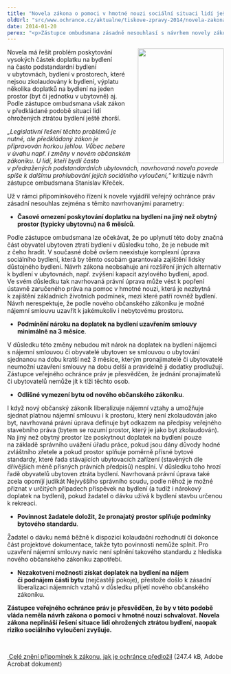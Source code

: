 ```yaml
---
title: "Novela zákona o pomoci v hmotné nouzi sociální situaci lidí ještě zhorší"
oldUrl: "src/www.ochrance.cz/aktualne/tiskove-zpravy-2014/novela-zakona-o-pomoci-v-hmotne-nouzi-socialni-situaci-lidi-jeste-zhorsi"
date: 2014-01-20
perex: "<p>Zástupce ombudsmana zásadně nesouhlasí s návrhem novely zákona o pomoci v hmotné nouzi, který bude současná vláda v demisi projednávat ve středu 22. ledna 2014.</p>"
---
```


<!-- imported from the old website -->

<p><img src="https://www.ochrance.cz/uploads/RTEmagicC_Krecek-web.jpg.jpg" style="PADDING-LEFT: 10px; FLOAT: right" height="266" width="200" alt="" />Novela má řešit problém poskytování vysokých částek doplatku na bydlení na často podstandardní bydlení v ubytovnách, bydlení v prostorech, které nejsou zkolaudovány k bydlení, výplatu několika doplatků na bydlení na jeden prostor (byt či jednotku v ubytovně) aj. Podle zástupce ombudsmana však zákon v předkládané podobě situaci lidí ohrožených ztrátou bydlení ještě zhorší.</p><p><em>„Legislativní řešení těchto problémů je nutné, ale předkládaný zákon je připravován horkou jehlou. Vůbec nebere v úvahu např. i změny v novém občanském zákoníku. U lidí, kteří bydlí často v předražených podstandardních ubytovnách, navrhovaná novela povede spíše k dalšímu prohlubování jejich sociálního vyloučení,“</em> kritizuje návrh zástupce ombudsmana Stanislav Křeček.</p><p>Už v rámci připomínkového řízení k novele vyjádřil veřejný ochránce práv zásadní nesouhlas zejména s těmito navrhovanými parametry:</p><ul><li><strong>Časové omezení poskytování doplatku na bydlení na jiný než obytný prostor (typicky ubytovnu) na 6 měsíců</strong>. </li></ul><p>Podle zástupce ombudsmana lze očekávat, že po uplynutí této doby značná část obyvatel ubytoven ztratí bydlení v důsledku toho, že je nebude mít z čeho hradit. V současné době ovšem neexistuje komplexní úprava sociálního bydlení, která by těmto osobám garantovala zajištění lidsky důstojného bydlení. Návrh zákona neobsahuje ani rozšíření jiných alternativ k bydlení v ubytovnách, např. zvýšení kapacit azylového bydlení, apod. Ve svém důsledku tak navrhovaná právní úprava může vést k popření ústavně zaručeného práva na pomoc v hmotné nouzi, která je nezbytná k zajištění základních životních podmínek, mezi které patří rovněž bydlení. Návrh nerespektuje, že podle nového občanského zákoníku je možné nájemní smlouvu uzavřít k jakémukoliv i nebytovému prostoru.</p><ul><li><strong>Podmínění nároku na doplatek na bydlení uzavřením smlouvy minimálně na 3 měsíce</strong>. </li></ul><p>V důsledku této změny nebudou mít nárok na doplatek na bydlení nájemci s nájemní smlouvou či obyvatelé ubytoven se smlouvou o ubytování sjednanou na dobu kratší než 3 měsíce, kterým pronajímatelé či ubytovatelé neumožní uzavření smlouvy na dobu delší a pravidelně ji dodatky prodlužují. Zástupce veřejného ochránce práv je přesvědčen, že jednání pronajímatelů či ubytovatelů nemůže jít k tíži těchto osob.</p><ul><li><strong>Odlišné vymezení bytu od nového občanského zákoníku</strong>. </li></ul><p>I když nový občanský zákoník liberalizuje nájemní vztahy a umožňuje sjednat platnou nájemní smlouvu i k prostoru, který není zkolaudován jako byt, navrhovaná právní úprava definuje byt odkazem na předpisy veřejného stavebního práva (bytem se rozumí prostor, který je jako byt zkolaudován). Na jiný než obytný prostor lze poskytnout doplatek na bydlení pouze na základě správního uvážení úřadu práce, pokud jsou dány důvody hodné zvláštního zřetele a pokud prostor splňuje poměrně přísné bytové standardy, které řada stávajících ubytovacích zařízení (stavěných dle dřívějších méně přísných právních předpisů) nesplní. V důsledku toho hrozí řadě obyvatelů ubytoven ztráta bydlení. Navrhovaná právní úprava také zcela opomíjí judikát Nejvyššího správního soudu, podle něhož je možné přiznat v určitých případech příspěvek na bydlení (a tudíž i nárokový doplatek na bydlení), pokud žadatel o dávku užívá k bydlení stavbu určenou k rekreaci.</p><ul><li><strong>Povinnost žadatele doložit, že pronajatý prostor splňuje podmínky bytového standardu</strong>. </li></ul><p>Žadatel o dávku nemá běžně k dispozici kolaudační rozhodnutí či dokonce část projektové dokumentace, takže tyto povinnosti nemůže splnit. Pro uzavření nájemní smlouvy navíc není splnění takového standardu z hlediska nového občanského zákoníku zapotřebí.</p><ul><li><strong>Nezakotvení možnosti získat doplatek na bydlení na nájem či podnájem části bytu</strong> (nejčastěji pokoje), přestože došlo k zásadní liberalizaci nájemních vztahů v důsledku přijetí nového občanského zákoníku.</li></ul><p><strong>Zástupce veřejného ochránce práv je přesvědčen, že by v této podobě vláda neměla návrh zákona o pomoci v hmotné nouzi schvalovat. Novela zákona nepřináší řešení situace lidí ohrožených ztrátou bydlení, naopak riziko sociálního vyloučení zvyšuje.</strong> </p><p>  </p><p><a title="Otevření do nového okna" href="https://www.ochrance.cz/fileadmin/user_upload/Zvlastni_opravneni/Pripominky/PDCJ3164-2013_MPSV_O-pomoci-v-hmotne-nouzi.pdf" target="_blank"><img alt="" src="https://www.ochrance.cz/typo3/ext/od_linkdesc/icons/pdf.gif" class="od_linkdesc_icon" /> Celé znění připomínek k zákonu, jak je ochránce předložil</a> (247.4 kB, Adobe Acrobat dokument)</p>
